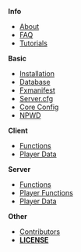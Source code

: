 <!-- docs/_sidebar.md -->
**Info**
- [About](./about?id=official-qbcore-framework-documentation)
- [FAQ](./faq?id=qbcore-faq)
- [Tutorials](./tutorials?id=qbcore-tutorials)

**Basic**
- [Installation](./other/installation?id=qbcore-installation)
- [Database](./other/database?id=qbcore-database)
- [Fxmanifest](./other/fxmanifest/fxmanifest?id=qbcore-fxmanifest-introduction)
- [Server.cfg](./other/servercfg?id=qbcore-server-cfg)
- [Core Config](./other/config?id=qbcore-config-file)
- [NPWD](./other/npwd?id=npwd)

**Client**

- [Functions](./client/functions/functions?id=client-sided-functions-and-usage)
- [Player Data](./client/playerdata/playerdata?id=playerdata-client)

**Server**

- [Functions](./server/functions/functions?id=server-sided-functions-and-usage)
- [Player Functions](./server/player/functions?id=player-functions-server)
- [Player Data](./server/playerdata/playerdata?id=playerdata-server)

**Other**

- [Contributors](./contributors?id=qbcore-contributors)
- [**LICENSE**](./license?id=license)